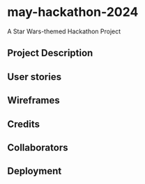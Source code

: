 # may-hackathon-2024
A Star Wars-themed Hackathon Project

## Project Description

## User stories

## Wireframes

## Credits

## Collaborators

## Deployment
